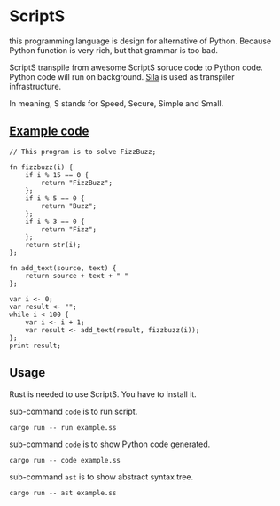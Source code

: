 # ScriptS
this programming language is design for alternative of Python.
Because Python function is very rich, but that grammar is too bad.

ScriptS transpile from awesome ScriptS soruce code to Python code.
Python code will run on background.
[Sila](https://github.com/KajizukaTaichi/sila) is used as transpiler infrastructure.

In meaning, S stands for Speed, Secure, Simple and Small.

## [Example code](/example.ss)
```
// This program is to solve FizzBuzz;

fn fizzbuzz(i) {
    if i % 15 == 0 {
        return "FizzBuzz";
    };
    if i % 5 == 0 {
        return "Buzz";
    };
    if i % 3 == 0 {
        return "Fizz";
    };
    return str(i);
};

fn add_text(source, text) {
    return source + text + " "
};

var i <- 0;
var result <- "";
while i < 100 {
    var i <- i + 1;
    var result <- add_text(result, fizzbuzz(i));
};
print result;
```

## Usage
Rust is needed to use ScriptS. You have to install it.

sub-command `code` is to run script.
```
cargo run -- run example.ss
```

sub-command `code` is to show Python code generated.
```
cargo run -- code example.ss
```

sub-command `ast` is to show abstract syntax tree.
```
cargo run -- ast example.ss
```
